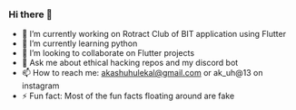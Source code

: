 ### Hi there 👋

- 🔭 I’m currently working on Rotract Club of BIT application using Flutter
- 🌱 I’m currently learning python
- 👯 I’m looking to collaborate on Flutter projects
- 💬 Ask me about ethical hacking repos and my discord bot
- 📫 How to reach me: akashuhulekal@gmail.com or ak_uh@13 on instagram
- ⚡ Fun fact: Most of the fun facts floating around are fake

<!--
**akashgreninja/akashgreninja** is a ✨ _special_ ✨ repository because its `README.md` (this file) appears on your GitHub profile.

Here are some ideas to get you started:


-->
